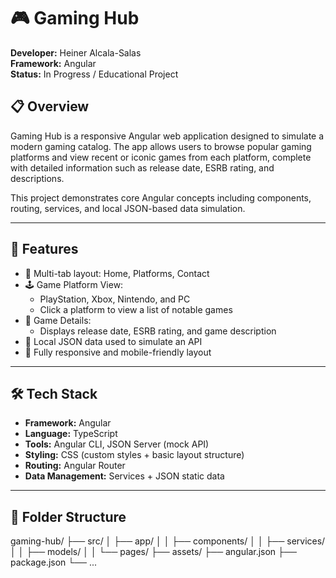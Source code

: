 # 🎮 Gaming Hub

**Developer:** Heiner Alcala-Salas  
**Framework:** Angular  
**Status:** In Progress / Educational Project

## 📋 Overview

Gaming Hub is a responsive Angular web application designed to simulate a modern gaming catalog. The app allows users to browse popular gaming platforms and view recent or iconic games from each platform, complete with detailed information such as release date, ESRB rating, and descriptions.

This project demonstrates core Angular concepts including components, routing, services, and local JSON-based data simulation.

---

## 🧩 Features

- 🔄 Multi-tab layout: Home, Platforms, Contact
- 🕹️ Game Platform View:
  - PlayStation, Xbox, Nintendo, and PC
  - Click a platform to view a list of notable games
- 📖 Game Details:
  - Displays release date, ESRB rating, and game description
- 📁 Local JSON data used to simulate an API
- 📱 Fully responsive and mobile-friendly layout

---

## 🛠️ Tech Stack

- **Framework:** Angular
- **Language:** TypeScript
- **Tools:** Angular CLI, JSON Server (mock API)
- **Styling:** CSS (custom styles + basic layout structure)
- **Routing:** Angular Router
- **Data Management:** Services + JSON static data

---

## 📁 Folder Structure
gaming-hub/ ├── src/ │ ├── app/ │ │ ├── components/ │ │ ├── services/ │ │ ├── models/ │ │ └── pages/ ├── assets/ ├── angular.json ├── package.json └── ...
